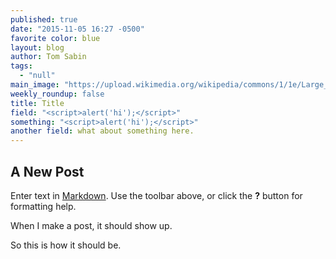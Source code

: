 ```yaml
---
published: true
date: "2015-11-05 16:27 -0500"
favorite color: blue
layout: blog
author: Tom Sabin
tags: 
  - "null"
main_image: "https://upload.wikimedia.org/wikipedia/commons/1/1e/Large_Siamese_cat_tosses_a_mouse.jpg"
weekly_roundup: false
title: Title
field: "<script>alert('hi');</script>"
something: "<script>alert('hi');</script>"
another field: what about something here.
---
```

## A New Post

Enter text in [Markdown](http://daringfireball.net/projects/markdown/). Use the toolbar above, or click the **?** button for formatting help.

When I make a post, it should show up.

So this is how it should be.
